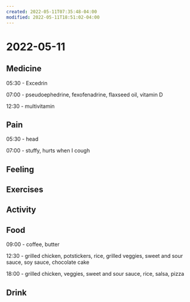 ```yaml
---
created: 2022-05-11T07:35:48-04:00
modified: 2022-05-11T18:51:02-04:00
---
```


# 2022-05-11

## Medicine

05:30 - Excedrin

07:00 - pseudoephedrine, fexofenadrine, flaxseed oil, vitamin D

12:30 - multivitamin


## Pain

05:30 - head

07:00 - stuffy, hurts when I cough


## Feeling


## Exercises


## Activity


## Food

09:00 - coffee, butter

12:30 - grilled chicken, potstickers, rice, grilled veggies, sweet and sour sauce, soy sauce, chocolate cake

18:00 - grilled chicken, veggies, sweet and sour sauce, rice, salsa, pizza


## Drink
